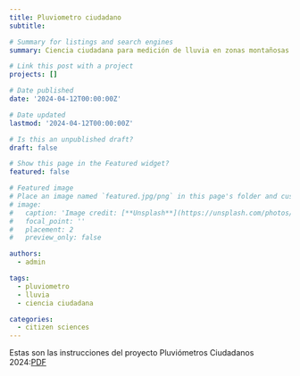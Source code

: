 ```yaml
---
title: Pluviometro ciudadano
subtitle: 

# Summary for listings and search engines
summary: Ciencia ciudadana para medición de lluvia en zonas montañosas

# Link this post with a project
projects: []

# Date published
date: '2024-04-12T00:00:00Z'

# Date updated
lastmod: '2024-04-12T00:00:00Z'

# Is this an unpublished draft?
draft: false

# Show this page in the Featured widget?
featured: false

# Featured image
# Place an image named `featured.jpg/png` in this page's folder and customize its options here.
# image:
#   caption: 'Image credit: [**Unsplash**](https://unsplash.com/photos/CpkOjOcXdUY)'
#   focal_point: ''
#   placement: 2
#   preview_only: false

authors:
  - admin

tags:
  - pluviometro
  - lluvia
  - ciencia ciudadana

categories:
  - citizen sciences
---
```


Estas son las instrucciones del proyecto Pluviómetros Ciudadanos 2024:[PDF](/uploads/pluviometro_instrucciones.pdf)
